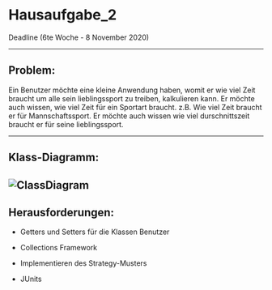 # Hausaufgabe_2
Deadline (6te Woche - 8 November 2020)

----------------------------------------------------------------------------------------------------------------
Problem:
----------------------------------------------------------------------------------------------------------------

Ein Benutzer möchte eine kleine Anwendung haben, womit er wie viel Zeit braucht um alle sein lieblingssport zu treiben, kalkulieren kann. Er möchte auch wissen, wie viel Zeit für ein Sportart braucht. z.B. Wie viel Zeit braucht er für Mannschaftssport. Er möchte auch wissen wie viel durschnittszeit braucht er für seine lieblingssport.

----------------------------------------------------------------------------------------------------------------
Klass-Diagramm:
----------------------------------------------------------------------------------------------------------------
![ClassDiagram](https://github.com/MapUBB2020/Hausaufgabe_2/blob/main/Diagram.PNG)
----------------------------------------------------------------------------------------------------------------
Herausforderungen:
----------------------------------------------------------------------------------------------------------------
-  Getters und Setters für die Klassen Benutzer

-  Collections Framework

-  Implementieren des Strategy-Musters

-  JUnits
